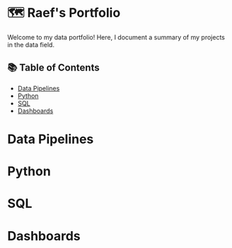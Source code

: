 # 🗺 Raef's Portfolio

Welcome to my data portfolio! Here, I document a summary of my projects in the data field. 

## 📚 Table of Contents
- [Data Pipelines](#data-pipelines)
- [Python](#python)
- [SQL](#sql)
- [Dashboards](#dashboards)

# Data Pipelines

# Python

# SQL

# Dashboards
